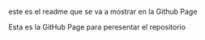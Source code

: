 este es el readme que se va a mostrar en la Github Page

Esta es la GitHub Page para peresentar el repositorio
